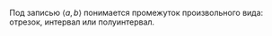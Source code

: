 Под записью $\langle a, b \rangle$ понимается промежуток произвольного вида: отрезок, интервал или полуинтервал.